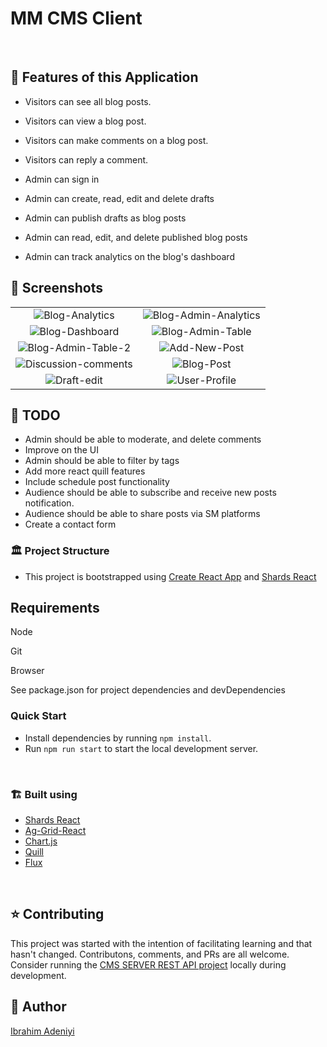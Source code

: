 # MM CMS Client

<br />

<!-- - **Flux** is used for state management and all Flux specific files are located inside `src/flux`. Transitioning to a more robust solution such as Redux is also fairly simple.
- The `src/components` directory hosts all template-specific subcomponents in their own subdirectory.
- The layout styles inherited from Shards Dashboard are pulled in from the `src/shards-dashboard` submodule inside `src/App.js`.
- The `src/utils` directory contains generic Chart.js utilities. -->

## :rocket: Features of this Application

- Visitors can see all blog posts.

- Visitors can view a blog post.

- Visitors can make comments on a blog post.

- Visitors can reply a comment.

- Admin can sign in

- Admin can create, read, edit and delete drafts

- Admin can publish drafts as blog posts

- Admin can read, edit, and delete published blog posts

- Admin can track analytics on the blog's dashboard

## :camera_flash: Screenshots
|                           |                            |
| :----------------------------------: | :----------------------------------: |
| ![Blog-Analytics](src/assets/mm-featured-image-9.png) | ![Blog-Admin-Analytics](src/assets/mm-featured-image-10.png) |
| ![Blog-Dashboard](src/assets/mm-featured-image-3.png) | ![Blog-Admin-Table](src/assets/mm-featured-image-2.png) |
| ![Blog-Admin-Table-2](src/assets/mm-featured-image-1.png) | ![Add-New-Post](src/assets/mm-featured-image-4.png) |
| ![Discussion-comments](src/assets/mm-featured-image-5.png) | ![Blog-Post](src/assets/mm-featured-image-6.webp) |
| ![Draft-edit](src/assets/mm-featured-image-7.png) | ![User-Profile](src/assets/mm-featured-image-8.png) |


## :snail: TODO

- Admin should be able to moderate, and delete comments
- Improve on the UI
- Admin should be able to filter by tags
- Add more react quill features
- Include schedule post functionality
- Audience should be able to subscribe and receive new posts notification.
- Audience should be able to share posts via SM platforms
- Create a contact form 

### :classical_building: Project Structure
- This project is bootstrapped using [Create React App](https://github.com/facebook/create-react-app) and [Shards React](https://github.com/designrevision/shards-react)

## Requirements

Node

Git

Browser

See package.json for project dependencies and devDependencies


### Quick Start
* Install dependencies by running `npm install`.
* Run `npm run start` to start the local development server.

<br />

### :building_construction: Built using

- [Shards React](https://github.com/designrevision/shards-react)
- [Ag-Grid-React](https://www.ag-grid.com/)
- [Chart.js](https://www.chartjs.org/)
- [Quill](https://quilljs.com/)
- [Flux](https://facebook.github.io/flux/)

<br />

## :star: Contributing
This project was started with the intention of facilitating learning and that hasn't changed. Contributons, comments, and PRs are all welcome.
Consider running the [CMS SERVER REST API project](https://github.com/Dendekky/mm-server) locally during development.

## :bearded_person: Author
[Ibrahim Adeniyi](https://dendekky.me)
